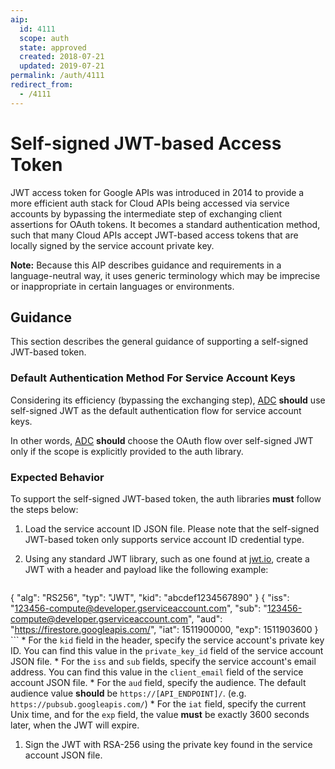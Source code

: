 ```yaml
--- 
aip: 
  id: 4111
  scope: auth
  state: approved
  created: 2018-07-21
  updated: 2019-07-21
permalink: /auth/4111
redirect_from:
  - /4111
---
```


# Self-signed JWT-based Access Token

JWT access token for Google APIs was introduced in 2014 to provide a more
efficient auth stack for Cloud APIs being accessed via service accounts by
bypassing the intermediate step of exchanging client assertions for OAuth
tokens. It becomes a standard authentication method, such that many Cloud APIs
accept JWT-based access tokens that are locally signed by the service account
private key.

**Note:** Because this AIP describes guidance and requirements in a
language-neutral way, it uses generic terminology which may be imprecise or
inappropriate in certain languages or environments.

## Guidance

This section describes the general guidance of supporting a self-signed
JWT-based token.

### Default Authentication Method For Service Account Keys

Considering its efficiency (bypassing the exchanging step), [ADC][0] **should**
use self-signed JWT as the default authentication flow for service account keys.

In other words, [ADC][0] **should** choose the OAuth flow over self-signed JWT
only if the scope is explicitly provided to the auth library. 

### Expected Behavior

To support the self-signed JWT-based token, the auth libraries **must** follow
the steps below:

1. Load the service account ID JSON file. Please note that the self-signed
JWT-based token only supports service account ID credential type.

1. Using any standard JWT library, such as one found at [jwt.io][1], create a
JWT with a header and payload like the following example:

    ```json
{
  "alg": "RS256",
  "typ": "JWT",
  "kid": "abcdef1234567890"
}
{
  "iss": "123456-compute@developer.gserviceaccount.com",
  "sub": "123456-compute@developer.gserviceaccount.com",
  "aud": "https://firestore.googleapis.com/",
  "iat": 1511900000,
  "exp": 1511903600
}
    ```
    * For the `kid` field in the header, specify the service account's private
    key ID. You can find this value in the `private_key_id` field of the
    service account JSON file.
    * For the `iss` and `sub` fields, specify the service account's email
    address. You can find this value in the `client_email` field of the service
    account JSON file.
    * For the `aud` field, specify the audience. The default audience
    value **should** be `https://[API_ENDPOINT]/`. (e.g.
    `https://pubsub.googleapis.com/`)
    * For the `iat` field, specify the current Unix time, and for the `exp`
    field, the value **must** be exactly 3600 seconds later, when the JWT will
    expire.

1. Sign the JWT with RSA-256 using the private key found in the service account
JSON file.

<!-- prettier-ignore-start -->
[0]: https://google.aip.dev/auth/4110
[1]: https://jwt.io/#libraries-io
<!-- prettier-ignore-end -->
